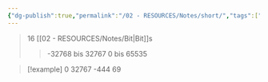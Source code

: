 ```yaml
---
{"dg-publish":true,"permalink":"/02 - RESOURCES/Notes/short/","tags":["speicher","code"],"noteIcon":"","updated":"2024-08-25T23:26:30.021+02:00"}
---
```


>16 [[02 - RESOURCES/Notes/Bit\|Bit]]s
>>-32768 bis 32767
>>0 bis 65535

>[!example] 
>0
>32767
>-444
>69



